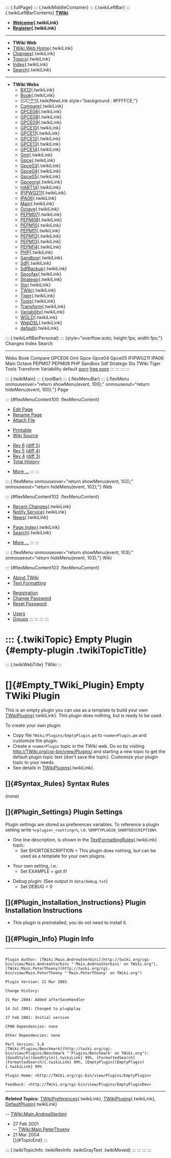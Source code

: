 ::: {.fullPage}
::: {.twikiMiddleContainer}
::: {.twikiLeftBar}
::: {.twikiLeftBarContents}
**[TWiki](http://TWiki.org/)**

-   **[Welcome](WelcomeGuest){.twikiLink}**
-   **[Register](TWikiRegistration){.twikiLink}**

------------------------------------------------------------------------

-   **TWiki Web**
-   [TWiki Web Home](WebHome){.twikiLink}
-   [Changes](WebChanges){.twikiLink}
-   [Topics](WebTopicList){.twikiLink}
-   [Index](WebIndex){.twikiLink}
-   [Search](WebSearch){.twikiLink}

------------------------------------------------------------------------

-   **TWiki Webs**
    -   [BX12](../BX12/WebHome){.twikiLink}
    -   [Book](../Book/WebHome){.twikiLink}
    -   [CC[^?^](http://www.program-transformation.org/edit/CC/WebHome?topicparent=TWiki.EmptyPlugin)]{.twikiNewLink
        style="background : #FFFFCE;"}
    -   [Compare](../Compare/WebHome){.twikiLink}
    -   [GPCE06](../GPCE06/WebHome){.twikiLink}
    -   [GPCE08](../GPCE08/WebHome){.twikiLink}
    -   [GPCE09](../GPCE09/WebHome){.twikiLink}
    -   [GPCE10](../GPCE10/WebHome){.twikiLink}
    -   [GPCE11](../GPCE11/WebHome){.twikiLink}
    -   [GPCE12](../GPCE12/WebHome){.twikiLink}
    -   [GPCE13](../GPCE13/WebHome){.twikiLink}
    -   [GPCE14](../GPCE14/WebHome){.twikiLink}
    -   [Gmt](../Gmt/WebHome){.twikiLink}
    -   [Gpce](../Gpce/WebHome){.twikiLink}
    -   [Gpce03](http://www.program-transformation.org/Gpce03/WebHome){.twikiLink}
    -   [Gpce04](../Gpce04/WebHome){.twikiLink}
    -   [Gpce05](../Gpce05/WebHome){.twikiLink}
    -   [Gpceorg](../Gpceorg/WebHome){.twikiLink}
    -   [HART14](../HART14/WebHome){.twikiLink}
    -   [IFIPWG211](http://www.program-transformation.org/IFIPWG211/WebHome){.twikiLink}
    -   [IPA06](../IPA06/WebHome){.twikiLink}
    -   [Main](../Main/WebHome){.twikiLink}
    -   [Octave](../Octave/WebHome){.twikiLink}
    -   [PEPM07](../PEPM07/WebHome){.twikiLink}
    -   [PEPM08](../PEPM08/WebHome){.twikiLink}
    -   [PEPM10](../PEPM10/WebHome){.twikiLink}
    -   [PEPM11](../PEPM11/WebHome){.twikiLink}
    -   [PEPM12](../PEPM12/WebHome){.twikiLink}
    -   [PEPM13](../PEPM13/WebHome){.twikiLink}
    -   [PEPM14](../PEPM14/WebHome){.twikiLink}
    -   [PHP](../PHP/WebHome){.twikiLink}
    -   [Sandbox](../Sandbox/WebHome){.twikiLink}
    -   [Sdf](../Sdf/WebHome){.twikiLink}
    -   [SdfBackup](../SdfBackup/WebHome){.twikiLink}
    -   [Spoofax](../Spoofax/WebHome){.twikiLink}
    -   [Stratego](../Stratego/WebHome){.twikiLink}
    -   [Sts](../Sts/WebHome){.twikiLink}
    -   [TWiki](WebHome){.twikiLink}
    -   [Tiger](../Tiger/WebHome){.twikiLink}
    -   [Tools](../Tools/WebHome){.twikiLink}
    -   [Transform](../Transform/WebHome){.twikiLink}
    -   [Variability](../Variability/WebHome){.twikiLink}
    -   [WGLD](../WGLD/WebHome){.twikiLink}
    -   [WebDSL](../WebDSL/WebHome){.twikiLink}
    -   [default](DefaultWebHome){.twikiLink}

::: {.twikiLeftBarPersonal}
::: {style="overflow:auto; height:1px; width:1px;"}
Changes Index Search

------------------------------------------------------------------------

Webs Book Compare GPCE06 Gmt Gpce Gpce04 Gpce05 IFIPWG211 IPA06 Main
Octave PEPM07 PEPM08 PHP Sandbox Sdf Stratego Sts TWiki Tiger Tools
Transform Variability default
[porn](http://www.estrategiavirtual.com/adult/) [free
porn](http://www.estrategiavirtual.com/free/)
:::
:::
:::
:::

::: {.twikiMain}
::: {.toolBar}
::: {.flexMenuBar}
::: {.flexMenu onmouseover="return showMenu(event, 100);" onmouseout="return hideMenu(event, 100);"}
Page

::: {#flexMenuContent100 .flexMenuContent}
-   [Edit
    Page](http://www.program-transformation.org/edit/TWiki/EmptyPlugin?t=1536826873)
-   [Rename
    Page](http://www.program-transformation.org/rename/TWiki/EmptyPlugin)
-   [Attach
    File](http://www.program-transformation.org/attach/TWiki/EmptyPlugin)

<!-- -->

-   [Printable](http://www.program-transformation.org/view/TWiki/EmptyPlugin?skin=print.pattern)
-   [Wiki
    Source](http://www.program-transformation.org/view/TWiki/EmptyPlugin?skin=text&raw=on&contenttype=text/plain)

<!-- -->

-   [Rev
    6](http://www.program-transformation.org/view/TWiki/EmptyPlugin?rev=1.6)
    [(diff 5)](http://www.program-transformation.org/rdiff/TWiki/EmptyPlugin?rev1=1.6&rev2=1.5)
-   [Rev
    5](http://www.program-transformation.org/view/TWiki/EmptyPlugin?rev=1.5)
    [(diff 4)](http://www.program-transformation.org/rdiff/TWiki/EmptyPlugin?rev1=1.5&rev2=1.4)
-   [Rev
    4](http://www.program-transformation.org/view/TWiki/EmptyPlugin?rev=1.4)
    [(diff 3)](http://www.program-transformation.org/rdiff/TWiki/EmptyPlugin?rev1=1.4&rev2=1.3)
-   [Total
    History](http://www.program-transformation.org/rdiff/TWiki/EmptyPlugin)

<!-- -->

-   [More
    \...](http://www.program-transformation.org/oops/TWiki/EmptyPlugin?template=oopsmore&param1=1.6&param2=1.6)
:::
:::

::: {.flexMenu onmouseover="return showMenu(event, 102);" onmouseout="return hideMenu(event, 102);"}
Web

::: {#flexMenuContent102 .flexMenuContent}
-   [Recent Changes](WebChanges){.twikiLink}
-   [Notify Service](WebNotify){.twikiLink}
-   [News](WebNews){.twikiLink}

<!-- -->

-   [Page Index](WebIndex){.twikiLink}
-   [Search](WebSearch){.twikiLink}

<!-- -->

-   [More
    \...](http://www.program-transformation.org/oops/TWiki/EmptyPlugin?template=oopsmore&param1=1.6&param2=1.6)
:::
:::

::: {.flexMenu onmouseover="return showMenu(event, 103);" onmouseout="return hideMenu(event, 103);"}
Wiki

::: {#flexMenuContent103 .flexMenuContent}
-   [About
    TWiki](http://www.program-transformation.org/view/TWiki/WebHome)
-   [Text
    Formatting](http://www.program-transformation.org/view/TWiki/TextFormattingRules)

<!-- -->

-   [Registration](http://www.program-transformation.org/view/TWiki/TWikiRegistration)
-   [Change
    Password](http://www.program-transformation.org/view/TWiki/ChangePassword)
-   [Reset
    Password](http://www.program-transformation.org/view/TWiki/ResetPassword)

<!-- -->

-   [Users](http://www.program-transformation.org/view/Main/TWikiUsers)
-   [Groups](http://www.program-transformation.org/view/Main/TWikiGroups)
:::
:::
:::
:::

::: {.twikiTopic}
Empty Plugin {#empty-plugin .twikiTopicTitle}
============

::: {.twikiWebTitle}
TWiki
:::

[]{#Empty_TWiki_Plugin} Empty TWiki Plugin
==========================================

This is an empty plugin you can use as a template to build your own
[TWikiPlugins](TWikiPlugins){.twikiLink}. This plugin does nothing, but
is ready to be used.

To create your own plugin:

-   Copy file `TWiki/Plugins/EmptyPlugin.pm` to `<name>Plugin.pm` and
    customize the plugin.
-   Create a `<name>Plugin` topic in the TWiki web. Do so by visiting
    <http://TWiki.org/cgi-bin/view/Plugins/> and starting a new topic to
    get the default plugin topic text (don\'t save the topic). Customize
    your plugin topic to your needs.
-   See details in [TWikiPlugins](TWikiPlugins){.twikiLink}.

[]{#Syntax_Rules} Syntax Rules
------------------------------

(none)

[]{#Plugin_Settings} Plugin Settings
------------------------------------

Plugin settings are stored as preferences variables. To reference a
plugin setting write `%<plugin>_<setting>%`, i.e.
`%EMPTYPLUGIN_SHORTDESCRIPTION%`

-   One line description, is shown in the
    [TextFormattingRules](TextFormattingRules){.twikiLink} topic:
    -   Set SHORTDESCRIPTION = This plugin does nothing, but can be used
        as a template for your own plugins.

<!-- -->

-   Your own setting, i.e.:
    -   Set EXAMPLE = got it!

<!-- -->

-   Debug plugin: (See output in `data/debug.txt`)
    -   Set DEBUG = 0

[]{#Plugin_Installation_Instructions} Plugin Installation Instructions
----------------------------------------------------------------------

-   This plugin is preinstalled, you do not need to install it.

[]{#Plugin_Info} Plugin Info
----------------------------

  ---------------------------------------------------------------------------------------------------------------- ---------------------------------------------------------------------------------------------------------------------------------------------------------------------------------------------------------------------------------
                                                                                                    Plugin Author: [TWiki:Main.AndreaSterbini](http://twiki.org/cgi-bin/view/Main.AndreaSterbini "'Main.AndreaSterbini' on TWiki.org"), [TWiki:Main.PeterThoeny](http://twiki.org/cgi-bin/view/Main.PeterThoeny "'Main.PeterThoeny' on TWiki.org")
                                                                                                   Plugin Version: 21 Mar 2003
                                                                                                   Change History:  
                                                                                                      21 Mar 2004: Added afterSaveHandler
                                                                                                      14 Jul 2001: Changed to plug&play
                                                                                                      27 Feb 2001: Initial version
                                                                                                CPAN Dependencies: none
                                                                                               Other Dependencies: none
                                                                                                     Perl Version: 5.0
    [TWiki:Plugins/Benchmark](http://twiki.org/cgi-bin/view/Plugins/Benchmark "'Plugins/Benchmark' on TWiki.org"): [GoodStyle](GoodStyle){.twikiLink} 99%, [FormattedSearch](FormattedSearch){.twikiLink} 99%, [EmptyPlugin](EmptyPlugin){.twikiLink} 99%
                                                                                                      Plugin Home: <http://TWiki.org/cgi-bin/view/Plugins/EmptyPlugin>
                                                                                                         Feedback: <http://TWiki.org/cgi-bin/view/Plugins/EmptyPluginDev>
  ---------------------------------------------------------------------------------------------------------------- ---------------------------------------------------------------------------------------------------------------------------------------------------------------------------------------------------------------------------------

***Related Topics:*** [TWikiPreferences](TWikiPreferences){.twikiLink},
[TWikiPlugins](TWikiPlugins){.twikiLink},
[DefaultPlugin](DefaultPlugin){.twikiLink}

\--
[TWiki:Main.AndreaSterbini](http://twiki.org/cgi-bin/view/Main.AndreaSterbini "'Main.AndreaSterbini' on TWiki.org")
- 27 Feb 2001\
\--
[TWiki:Main.PeterThoeny](http://twiki.org/cgi-bin/view/Main.PeterThoeny "'Main.PeterThoeny' on TWiki.org")
- 21 Mar 2004\
[]{#TopicEnd}
:::

::: {.twikiTopicInfo .twikiRevInfo .twikiGrayText .twikiMoved}
:::
:::
:::
:::
